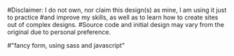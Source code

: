 #Disclaimer: I do not own, nor claim this design(s) as mine, I am using it just to practice
#and improve my skills, as well as to learn how to create sites out of complex designs.
#Source code and initial design may vary from the original due to personal preference.

#"fancy form, using sass and javascript"


